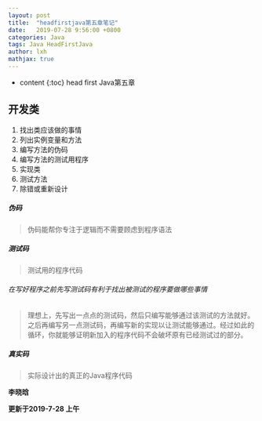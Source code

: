 ```yaml
---
layout: post
title:  "headfirstjava第五章笔记"
date:   2019-07-28 9:56:00 +0800
categories: Java
tags: Java HeadFirstJava
author: lxh
mathjax: true
---
```


* content
{:toc}
head first Java第五章



## 开发类

1. 找出类应该做的事情
2. 列出实例变量和方法
3. 编写方法的伪码
4. 编写方法的测试用程序
5. 实现类
6. 测试方法
7. 除错或重新设计

##### 伪码

> 伪码能帮你专注于逻辑而不需要顾虑到程序语法

##### 测试码

> 测试用的程序代码

###### 在写好程序之前先写测试码有利于找出被测试的程序要做哪些事情

> 理想上，先写出一点点的测试码，然后只编写能够通过该测试的方法就好。之后再编写另一点测试码，再编写新的实现以让测试能够通过。经过如此的循环，你就能够证明新加入的程序代码不会破坏原有已经测试过的部分。

##### 真实码

> 实际设计出的真正的Java程序代码

**李晓晗**

**更新于2019-7-28 上午**
